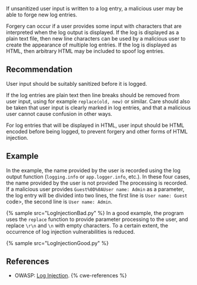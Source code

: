 If unsanitized user input is written to a log entry, a malicious user may be able to forge new log entries.

Forgery can occur if a user provides some input with characters that are interpreted when the log output is displayed. If the log is displayed as a plain text file, then new line characters can be used by a malicious user to create the appearance of multiple log entries. If the log is displayed as HTML, then arbitrary HTML may be included to spoof log entries.


## Recommendation
User input should be suitably sanitized before it is logged.

If the log entries are plain text then line breaks should be removed from user input, using for example `replace(old, new)` or similar. Care should also be taken that user input is clearly marked in log entries, and that a malicious user cannot cause confusion in other ways.

For log entries that will be displayed in HTML, user input should be HTML encoded before being logged, to prevent forgery and other forms of HTML injection.


## Example
In the example, the name provided by the user is recorded using the log output function (`logging.info` or `app.logger.info`, etc.). In these four cases, the name provided by the user is not provided The processing is recorded. If a malicious user provides `Guest%0D%0AUser name: Admin` as a parameter, the log entry will be divided into two lines, the first line is `User name: Guest` code&gt;, the second line is `User name: Admin`.

{% sample src="LogInjectionBad.py" %}
In a good example, the program uses the `replace` function to provide parameter processing to the user, and replace `\r\n` and `\n` with empty characters. To a certain extent, the occurrence of log injection vulnerabilities is reduced.

{% sample src="LogInjectionGood.py" %}

## References
* OWASP: [Log Injection](https://owasp.org/www-community/attacks/Log_Injection).
{% cwe-references %}

